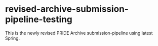 # revised-archive-submission-pipeline-testing

This is the newly revised PRIDE Archive submission-pipeline using latest Spring.
